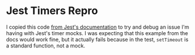 # Jest Timers Repro

I copied this code [from Jest's documentation](https://jestjs.io/docs/timer-mocks) to try and debug an issue I'm having with Jest's timer mocks. I was expecting that this example from the docs would work fine, but it actually fails because in the test, `setTimeout` is a standard function, not a mock.
